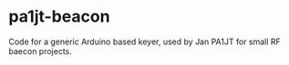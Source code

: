 # pa1jt-beacon

Code for a generic Arduino based keyer, used by Jan PA1JT for small RF baecon projects.
